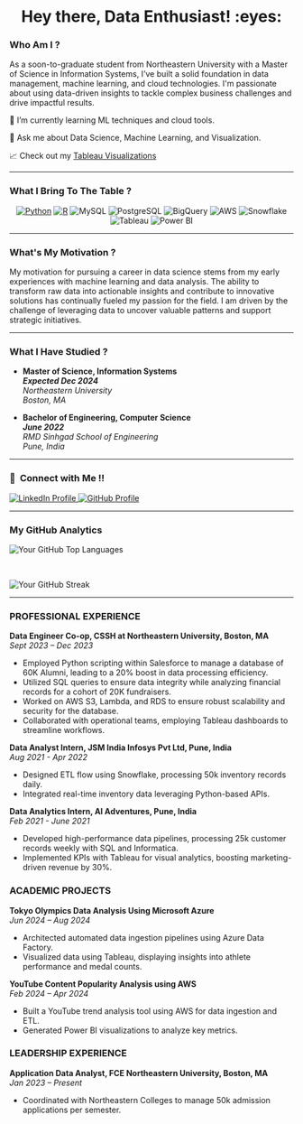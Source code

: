 <h1 align="center">Hey there, Data Enthusiast! :eyes:</h1>

<h3> Who Am I ? </h3>
As a soon-to-graduate student from Northeastern University with a Master of Science in Information Systems, I’ve built a solid foundation in data management, machine learning, and cloud technologies. I'm passionate about using data-driven insights to tackle complex business challenges and drive impactful results.

🌱 I’m currently learning ML techniques and cloud tools.

💬 Ask me about Data Science, Machine Learning, and Visualization.

:chart_with_upwards_trend: Check out my <a href="https://public.tableau.com/app/profile/rutuja.pawar2514/vizzes" target="_blank">Tableau Visualizations</a>

<hr>

<h3> What I Bring To The Table ? </h3>
<p align="center">
  <a href="https://www.python.org"><img src="https://img.shields.io/badge/Python-FFD43B?style=flat&logo=python&logoColor=white" alt="Python"></a>
  <a href="https://www.r-project.org"><img src="https://img.shields.io/badge/R-276DC3?style=flat&logo=r&logoColor=white" alt="R"></a>
  <img src="https://img.shields.io/badge/MySQL-4479A1?style=flat&logo=mysql&logoColor=white" alt="MySQL">
  <img src="https://img.shields.io/badge/PostgreSQL-4169E1?style=flat&logo=postgresql&logoColor=white" alt="PostgreSQL">
  <img src="https://img.shields.io/badge/Google%20BigQuery-4285F4?style=flat&logo=googlebigquery&logoColor=white" alt="BigQuery">
  <img src="https://img.shields.io/badge/AWS-232F3E?style=flat&logo=amazonaws&logoColor=white" alt="AWS">
  <img src="https://img.shields.io/badge/Snowflake-abf0ff?style=flat&logo=snowflake&logoColor=white" alt="Snowflake">
  <img src="https://img.shields.io/badge/Tableau-339933?style=flat&logo=tableau&logoColor=FFFFFF" alt="Tableau">
  <img src="https://img.shields.io/badge/Power%20BI-F2C811?style=flat&logo=powerbi&logoColor=FFFFFF" alt="Power BI">
</p>
<hr>

<h3> What's My Motivation ? </h3>
My motivation for pursuing a career in data science stems from my early experiences with machine learning and data analysis. The ability to transform raw data into actionable insights and contribute to innovative solutions has continually fueled my passion for the field. I am driven by the challenge of leveraging data to uncover valuable patterns and support strategic initiatives.

<hr>

<h3> What I Have Studied ? </h3>
<ul>
  <li><strong>Master of Science, Information Systems</strong><br>
      <strong><em>Expected Dec 2024</em></strong><br>
      <em>Northeastern University</em><br>
      <em>Boston, MA</em></li>
</ul>
<ul>
  <li><strong>Bachelor of Engineering, Computer Science</strong><br>
      <strong><em>June 2022</em></strong><br>
      <em>RMD Sinhgad School of Engineering</em><br>
      <em>Pune, India</em></li>
</ul>
<hr>

<h3>🤝 &nbsp;Connect with Me !! </h3>
<a href="https://www.linkedin.com/in/rutuja-pawar/" target="_blank">
  <img src="https://img.shields.io/badge/linkedin-%230077B5.svg?&style=for-the-badge&logo=linkedin&logoColor=white" alt="LinkedIn Profile" />
</a>
<a href="https://github.com/rutujapawar" target="_blank">
  <img src="https://img.shields.io/badge/github-%23121011.svg?&style=for-the-badge&logo=github&logoColor=white" alt="GitHub Profile" />
</a>
<hr>

<h3> My GitHub Analytics </h3>
<p><img align="center" src="https://github-readme-stats.vercel.app/api/top-langs?username=your-github-username&show_icons=true&locale=en&layout=compact&theme=merko" alt="Your GitHub Top Languages" /></p>
<br>
<p><img align="center" src="https://github-readme-streak-stats.herokuapp.com/?user=your-github-username&&theme=merko" alt="Your GitHub Streak" /></p>

<hr>

<h3> PROFESSIONAL EXPERIENCE </h3>

<strong>Data Engineer Co-op, CSSH at Northeastern University, Boston, MA</strong><br>
<em>Sept 2023 – Dec 2023</em>
<ul>
  <li>Employed Python scripting within Salesforce to manage a database of 60K Alumni, leading to a 20% boost in data processing efficiency.</li>
  <li>Utilized SQL queries to ensure data integrity while analyzing financial records for a cohort of 20K fundraisers.</li>
  <li>Worked on AWS S3, Lambda, and RDS to ensure robust scalability and security for the database.</li>
  <li>Collaborated with operational teams, employing Tableau dashboards to streamline workflows.</li>
</ul>

<strong>Data Analyst Intern, JSM India Infosys Pvt Ltd, Pune, India</strong><br>
<em>Aug 2021 - Apr 2022</em>
<ul>
  <li>Designed ETL flow using Snowflake, processing 50k inventory records daily.</li>
  <li>Integrated real-time inventory data leveraging Python-based APIs.</li>
</ul>

<strong>Data Analytics Intern, AI Adventures, Pune, India</strong><br>
<em>Feb 2021 - June 2021</em>
<ul>
  <li>Developed high-performance data pipelines, processing 25k customer records weekly with SQL and Informatica.</li>
  <li>Implemented KPIs with Tableau for visual analytics, boosting marketing-driven revenue by 30%.</li>
</ul>

<h3> ACADEMIC PROJECTS </h3>

<strong>Tokyo Olympics Data Analysis Using Microsoft Azure</strong><br>
<em>Jun 2024 – Aug 2024</em>
<ul>
  <li>Architected automated data ingestion pipelines using Azure Data Factory.</li>
  <li>Visualized data using Tableau, displaying insights into athlete performance and medal counts.</li>
</ul>

<strong>YouTube Content Popularity Analysis using AWS</strong><br>
<em>Feb 2024 – Apr 2024</em>
<ul>
  <li>Built a YouTube trend analysis tool using AWS for data ingestion and ETL.</li>
  <li>Generated Power BI visualizations to analyze key metrics.</li>
</ul>

<h3> LEADERSHIP EXPERIENCE </h3>

<strong>Application Data Analyst, FCE Northeastern University, Boston, MA</strong><br>
<em>Jan 2023 – Present</em>
<ul>
  <li>Coordinated with Northeastern Colleges to manage 50k admission applications per semester.</li>
</ul>
